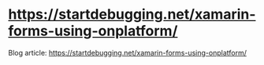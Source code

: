 # https://startdebugging.net/xamarin-forms-using-onplatform/
Blog article: https://startdebugging.net/xamarin-forms-using-onplatform/
